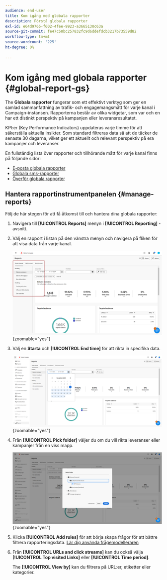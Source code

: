 ```yaml
---
audience: end-user
title: Kom igång med globala rapporter
description: Förstå globala rapporter
exl-id: e64d9765-f602-4fee-9923-a3665130c63a
source-git-commit: fe47c50bc257832fc9d6ddefdcb3217b73559d82
workflow-type: tm+mt
source-wordcount: '225'
ht-degree: 0%

---
```


# Kom igång med globala rapporter {#global-report-gs}

The **Globala rapporter** fungerar som ett effektivt verktyg som ger en samlad sammanfattning av trafik- och engagemangsmått för varje kanal i Campaign-instansen. Rapporterna består av olika widgetar, som var och en har ett distinkt perspektiv på kampanjen eller leveransresultatet.

KPI:er (Key Performance Indicators) uppdateras varje timme för att säkerställa aktuella insikter. Som standard filtreras data så att de täcker de senaste 30 dagarna, vilket ger ett aktuellt och relevant perspektiv på era kampanjer och leveranser.

En fullständig lista över rapporter och tillhörande mått för varje kanal finns på följande sidor:

* [E-posta globala rapporter](global-report-email.md)
* [Globala sms-rapporter](global-report-sms.md)
* [Överför globala rapporter](global-report-push.md)

## Hantera rapportinstrumentpanelen {#manage-reports}

Följ de här stegen för att få åtkomst till och hantera dina globala rapporter:

1. Navigera till **[!UICONTROL Reports]** menyn i **[!UICONTROL Reporting]** -avsnitt.

1. Välj en rapport i listan på den vänstra menyn och navigera på fliken för att visa data från varje kanal.

   ![](assets/global_report_manage_3.png){zoomable=&quot;yes&quot;}

1. Välj en **Starta** och **[!UICONTROL End time]** för att rikta in specifika data.

   ![](assets/global_report_manage_1.png){zoomable=&quot;yes&quot;}

1. Från **[!UICONTROL Pick folder]** väljer du om du vill rikta leveranser eller kampanjer från en viss mapp.

   ![](assets/global_report_manage_2.png){zoomable=&quot;yes&quot;}

1. Klicka **[!UICONTROL Add rules]** för att börja skapa frågor för att bättre filtrera rapporteringsdata. [Lär dig använda frågemodelleraren](../query/query-modeler-overview.md)

1. Från **[!UICONTROL URLs and click streams]** kan du också välja **[!UICONTROL Top visited Links]** eller **[!UICONTROL Time period]**.

   The **[!UICONTROL View by]** kan du filtrera på URL:er, etiketter eller kategorier.
